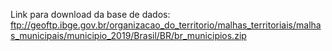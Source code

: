 Link para download da base de dados:
ftp://geoftp.ibge.gov.br/organizacao_do_territorio/malhas_territoriais/malhas_municipais/municipio_2019/Brasil/BR/br_municipios.zip
